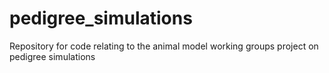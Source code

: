 # pedigree_simulations
Repository for code relating to the animal model working groups project on pedigree simulations

